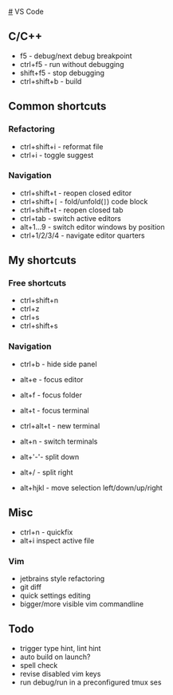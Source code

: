 [#](#) VS Code

## C/C++

* f5 - debug/next debug breakpoint
* ctrl+f5 - run without debugging
* shift+f5 - stop debugging
* ctrl+shift+b - build

## Common shortcuts

### Refactoring

* ctrl+shift+i - reformat file
* ctrl+i - toggle suggest

### Navigation

* ctrl+shift+t - reopen closed editor
* ctrl+shift+`[` - fold/unfold(`]`) code block
* ctrl+shift+t - reopen closed tab
* ctrl+tab - switch active editors
* alt+1...9 - switch editor windows by position
* ctrl+1/2/3/4 - navigate editor quarters

## My shortcuts

### Free shortcuts

* ctrl+shift+n
* ctrl+z
* ctrl+s
* ctrl+shift+s

### Navigation

* ctrl+b - hide side panel

* alt+e - focus editor
* alt+f - focus folder
* alt+t - focus terminal
* ctrl+alt+t - new terminal
* alt+n - switch terminals
* alt+'-'- split down
* alt+/ - split right
* alt+hjkl - move selection left/down/up/right

## Misc

* ctrl+n - quickfix
* alt+i inspect active file

### Vim

* jetbrains style refactoring
* git diff
* quick settings editing
* bigger/more visible vim commandline

## Todo

* trigger type hint, lint hint
* auto build on launch?
* spell check
* revise disabled vim keys
* run debug/run in a preconfigured tmux ses
